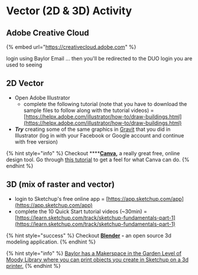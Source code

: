 # Vector \(2D & 3D\) Activity

## Adobe Creative Cloud

{% embed url="https://creativecloud.adobe.com" %}

login using Baylor Email ... then you'll be redirected to the DUO login you are used to seeing

## 2D Vector

* Open Adobe Illustrator
  * complete the following tutorial \(note that you have to download the sample files to follow along with the tutorial videos\) = [https://helpx.adobe.com/illustrator/how-to/draw-buildings.html](https://helpx.adobe.com/illustrator/how-to/draw-buildings.html)
* _**Try**_ creating some of the same graphics in [Gravit](https://designer.gravit.io/) that you did in Illustrator \(log in with your Facebook or Google account and continue with free version\)

{% hint style="info" %}
Checkout ****[**Canva**](https://www.canva.com/)**,** a really great free, online design tool. Go through [this tutorial](https://www.canva.com/design/DAAXvpKfSy4/remix?minichallenge) to get a feel for what Canva can do.
{% endhint %}

## 3D \(mix of raster and vector\)

* login to Sketchup's free online app = [https://app.sketchup.com/app](https://app.sketchup.com/app)
* complete the 10 Quick Start tutorial videos \(~30min\) = [https://learn.sketchup.com/track/sketchup-fundamentals-part-1](https://learn.sketchup.com/track/sketchup-fundamentals-part-1)

{% hint style="success" %}
Checkout [**Blender**](https://www.blender.org/) **-** an open source 3d modeling application.
{% endhint %}

{% hint style="info" %}
[Baylor has a Makerspace in the Garden Level of Moody Library where you can print objects you create in Sketchup on a 3d printer.](https://www.baylor.edu/lib/techpoint/index.php?id=928247)
{% endhint %}


